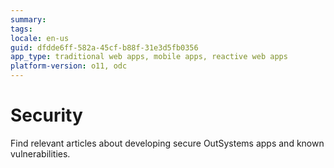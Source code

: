 ```yaml
---
summary:
tags:
locale: en-us
guid: dfdde6ff-582a-45cf-b88f-31e3d5fb0356
app_type: traditional web apps, mobile apps, reactive web apps
platform-version: o11, odc
---
```


# Security

Find relevant articles about developing secure OutSystems apps and known vulnerabilities.
